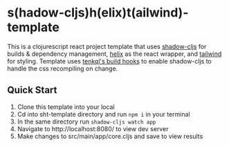 # s(hadow-cljs)h(elix)t(ailwind)-template
This is a clojurescript react project template that uses [shadow-cljs](https://github.com/thheller/shadow-cljs) for builds & dependency management, [helix](https://github.com/lilactown/helix) as the react wrapper, and [tailwind](https://tailwindcss.com/) for styling. Template uses [tenkql's build hooks](https://github.com/teknql/shadow-cljs-tailwind-jit/tree/main?tab=readme-ov-file) to enable shadow-cljs to handle the css recompiling on change.

## Quick Start
1. Clone this template into your local
2. Cd into sht-template directory and run `npm i` in your terminal
3. In the same directory run `shadow-cljs watch app`
4. Navigate to http://localhost:8080/ to view dev server
5. Make changes to src/main/app/core.cljs and save to view results
